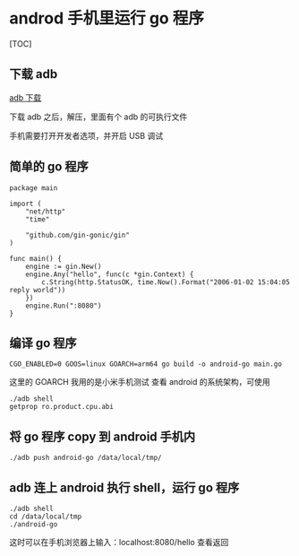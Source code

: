 # androd 手机里运行 go 程序

[TOC]

## 下载 adb
[adb 下载](http://adbdownload.com/)

下载 adb 之后，解压，里面有个 adb 的可执行文件

手机需要打开开发者选项，并开启 USB 调试

## 简单的 go 程序
```
package main

import (
	"net/http"
	"time"

	"github.com/gin-gonic/gin"
)

func main() {
	engine := gin.New()
	engine.Any("hello", func(c *gin.Context) {
		c.String(http.StatusOK, time.Now().Format("2006-01-02 15:04:05 reply world"))
	})
	engine.Run(":8080")
}
```

## 编译 go 程序
```
CGO_ENABLED=0 GOOS=linux GOARCH=arm64 go build -o android-go main.go
```

这里的 GOARCH 我用的是小米手机测试
查看 android 的系统架构，可使用
```
./adb shell
getprop ro.product.cpu.abi
```


## 将 go 程序 copy 到 android 手机内
```
./adb push android-go /data/local/tmp/
```

## adb 连上 android 执行 shell，运行 go 程序
```
./adb shell 
cd /data/local/tmp
./android-go
```

这时可以在手机浏览器上输入：localhost:8080/hello 查看返回